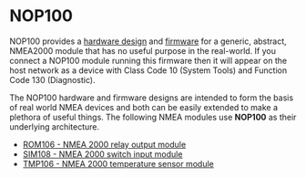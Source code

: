 # NOP100

NOP100 provides a
[hardware design](./hardware/README.md)
and
[firmware](./firmware/README.md)
for a generic, abstract, NMEA2000 module that has no useful
purpose in the real-world.
If you connect a NOP100 module running this firmware then it will
appear on the host network as a device with Class Code 10 (System
Tools) and Function Code 130 (Diagnostic).

The NOP100 hardware and firmware designs are intended to form the
basis of real world NMEA devices and both can be easily extended
to make a plethora of useful things.
The following NMEA modules use **NOP100** as their underlying
architecture.

* [ROM106 - NMEA 2000 relay output module](https://www.github.com/preeve9534/ROM106)
* [SIM108 - NMEA 2000 switch input module](https://www.github.com/preeve9534/ROM106)
* [TMP106 - NMEA 2000 temperature sensor module](https://www.github.com/preeve9534/ROM106)

